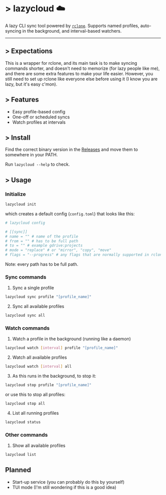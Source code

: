 # > lazycloud ☁️

A lazy CLI sync tool powered by [`rclone`](https://rclone.org/). Supports named profiles, auto-syncing in the background, and interval-based watchers.

---

## > Expectations
This is a wrapper for rclone, and its main task is to make syncing commands shorter, and doesn't need to memorize (for lazy people like me), and there are some extra features to make your life easier. However, you still need to set up rclone like everyone else before using it (I know you are lazy, but it's easy c'mon).

## > Features
- Easy profile-based config
- One-off or scheduled syncs
- Watch profiles at intervals

## > Install
Find the correct binary version in the [Releases](https://github.com/lunar1um/lazycloud/releases) and move them to somewhere in your PATH.

Run `lazycloud --help` to check.

## > Usage
### Initialize
```bash
lazycloud init
```
which creates a default config (`config.toml`) that looks like this:

```toml
# lazycloud config

# [[sync]]
# name = "" # name of the profile
# from = "" # has to be full path
# to = "" # example gdrive:projects
# mode = "replace" # or "mirror", "copy", "move"
# flags = "--progress" # any flags that are normally supported in rclone
```

Note: every path has to be full path.

### Sync commands
1. Sync a single profile
```bash
lazycloud sync profile "[profile_name]"
```
2. Sync all available profiles
```bash
lazycloud sync all
```

### Watch commands
1. Watch a profile in the background (running like a daemon)
```bash
lazycloud watch [interval] profile "[profile_name]"
```
2. Watch all available profiles
```bash
lazycloud watch [interval] all
```
3. As this runs in the background, to stop it:
```bash
lazycloud stop profile "[profile_name]"
```
or use this to stop all profiles:
```bash
lazycloud stop all
```
4. List all running profiles
```bash
lazycloud status
```

### Other commands
1. Show all available profiles
```bash
lazycloud list
```

## Planned
- Start-up service (you can probably do this by yourself)
- TUI mode (I'm still wondering if this is a good idea)
